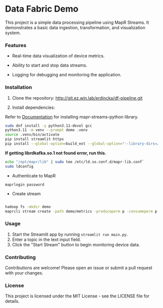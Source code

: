 # Data Fabric Demo

This project is a simple data processing pipeline using MapR Streams. It demonstrates a basic data ingestion, transformation, and visualization system.

### Features

- Real-time data visualization of device metrics.

- Ability to start and stop data streams.

- Logging for debugging and monitoring the application.

### Installation

1. Clone the repository: http://git.ez.win.lab/erdincka/df-pipeline.git

2. Install dependencies:


Refer to [Documentation](https://support.hpe.com/hpesc/public/docDisplay?docId=sf000102990en_us&docLocale=en_US) for installing mapr-streams-python library.

```bash
sudo dnf install -y python3.11-devel gcc
python3.11 -m venv --prompt demo .venv
source .venv/bin/activate
pip install streamlit httpx
pip install --global-option=build_ext --global-option="--library-dirs=/opt/mapr/lib" --global-option="--include-dirs=/opt/mapr/include/" mapr-streams-python
```

**If getting librdkafka.so.1 not found error, run this.**

```bash
echo "/opt/mapr/lib" | sudo tee /etc/ld.so.conf.d/mapr-lib.conf`
sudo ldconfig
```

- Authenticate to MapR

`maprlogin password`

- Create stream

```bash

hadoop fs -mkdir demo
maprcli stream create -path demo/metrics -produceperm p -consumeperm p -topicperm p

```

### Usage

1. Start the Streamlit app by running `streamlit run main.py`.
2. Enter a topic in the text input field.
3. Click the "Start Stream" button to begin monitoring device data.

### Contributing

Contributions are welcome! Please open an issue or submit a pull request with your changes.

### License

This project is licensed under the MIT License - see the LICENSE file for details.
